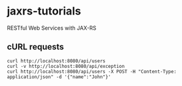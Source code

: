 jaxrs-tutorials
===============

RESTful Web Services with JAX-RS

## cURL requests

```
curl http://localhost:8080/api/users
curl -v http://localhost:8080/api/exception
curl http://localhost:8080/api/users -X POST -H "Content-Type: application/json" -d '{"name":"John"}'
```
